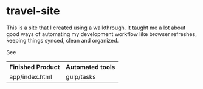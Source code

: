# travel-site
This is a site that I created using a walkthrough. It taught me a lot about good ways of automating my development workflow like browser refreshes, keeping things synced, clean and organized. 

See

<table style="width:100%">
  <tr>
    <th>Finished Product</th>
    <th>Automated tools</th> 
  </tr>
  <tr>
    <td>app/index.html</td>
    <td>gulp/tasks</td> 
  </tr>
  </table>
